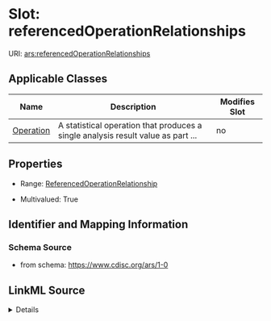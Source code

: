 # Slot: referencedOperationRelationships

URI: [ars:referencedOperationRelationships](https://www.cdisc.org/ars/1-0referencedOperationRelationships)



<!-- no inheritance hierarchy -->




## Applicable Classes

| Name | Description | Modifies Slot |
| --- | --- | --- |
[Operation](Operation.md) | A statistical operation that produces a single analysis result value as part ... |  no  |







## Properties

* Range: [ReferencedOperationRelationship](ReferencedOperationRelationship.md)

* Multivalued: True





## Identifier and Mapping Information







### Schema Source


* from schema: https://www.cdisc.org/ars/1-0




## LinkML Source

<details>
```yaml
name: referencedOperationRelationships
from_schema: https://www.cdisc.org/ars/1-0
rank: 1000
multivalued: true
alias: referencedOperationRelationships
domain_of:
- Operation
range: ReferencedOperationRelationship
inlined: true
inlined_as_list: true

```
</details>